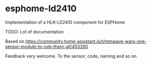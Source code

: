 # esphome-ld2410
Implementation of a HLK-LD2410 component for ESPHome

TODO: Lot of documentation

Based on https://community.home-assistant.io/t/mmwave-wars-one-sensor-module-to-rule-them-all/453260

Feedback very welcome. To the sensor, code, naming and so on.